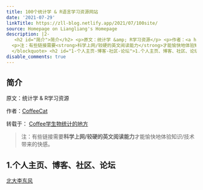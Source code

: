 ```yaml
---
title: 100个统计学 & R语言学习资源网站
date: '2021-07-29'
linkTitle: https://zll-blog.netlify.app/2021/07/100site/
source: Homepage on Liangliang's Homepage
description: |2-
   <h2 id="简介">简介</h2> <p>原文：统计学 &amp; R学习资源</p> <p>作者：<a href="https://www.zhihu.com/people/CoffeeCat2000" title="CoffeeCat">CoffeeCat</a></p> <p>转载于： <a href="https://www.zhihu.com/column/c_1242033096192262144" title="Coffee学生物统计的地方">Coffee学生物统计的地方</a></p> <blockquote>
  <p>注：有些链接需要<strong>科学上网/较硬的英文阅读能力</strong>才能愉快地体验知识/技术带来的快感。</p>
  </blockquote> <h2 id="1-个人主页-博客-社区-论坛">1.个人主页、博客、社区、论坛</h2> <p><a href="https://link.zhihu.com/?target=https%3A//www.math.pku.edu.cn/teachers/lidf/" title="北大李东风">北大李东风</a></p> <p><a href="https://link.zhihu.com/?target=h ...
disable_comments: true
---
```

 <h2 id="简介">简介</h2> <p>原文：统计学 &amp; R学习资源</p> <p>作者：<a href="https://www.zhihu.com/people/CoffeeCat2000" title="CoffeeCat">CoffeeCat</a></p> <p>转载于： <a href="https://www.zhihu.com/column/c_1242033096192262144" title="Coffee学生物统计的地方">Coffee学生物统计的地方</a></p> <blockquote>
<p>注：有些链接需要<strong>科学上网/较硬的英文阅读能力</strong>才能愉快地体验知识/技术带来的快感。</p>
</blockquote> <h2 id="1-个人主页-博客-社区-论坛">1.个人主页、博客、社区、论坛</h2> <p><a href="https://link.zhihu.com/?target=https%3A//www.math.pku.edu.cn/teachers/lidf/" title="北大李东风">北大李东风</a></p> <p><a href="https://link.zhihu.com/?target=h ...